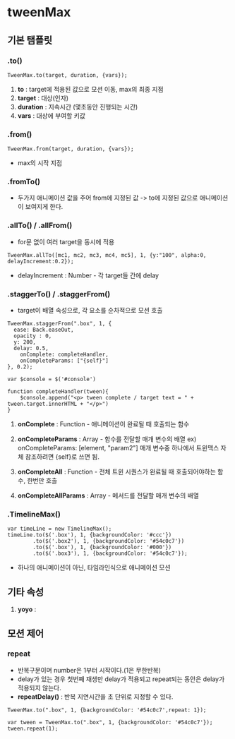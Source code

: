 # tweenMax

[tweenMax link]: https://greensock.com/docs/v2/TweenMax



## 기본 탬플릿

### .to()

```
TweenMax.to(target, duration, {vars});
```
1. **to** : target에 적용된 값으로 모션 이동,  max의 최종 지점
2. **target** : 대상(인자)
3. **duration** : 지속시간 (몇초동안 진행되는 시간)
4. **vars** : 대상에 부여할 키값


### .from()

```
TweenMax.from(target, duration, {vars});
```
- max의 시작 지점


### .fromTo()
- 두가지 애니메이션 값을 주어 from에 지정된 값 -> to에 지정된 값으로 애니메이션이 보여지게 한다.


### .allTo() / .allFrom()
- for문 없이 여러 target을 동시에 적용

```
TweenMax.allTo([mc1, mc2, mc3, mc4, mc5], 1, {y:"100", alpha:0, delayIncrement:0.2});
```
- delayIncrement : Number - 각 target들 간에 delay


### .staggerTo() / .staggerFrom()
- target이 배열 속성으로, 각 요소를 순차적으로 모션 호출

```
TweenMax.staggerFrom(".box", 1, {
  ease: Back.easeOut,
  opacity : 0,
  y: 200,
  delay: 0.5,
	onComplete: completeHandler, 
	onCompleteParams: ["{self}"]
}, 0.2);

var $console = $('#console')

function completeHandler(tween){
	$console.append("<p> tween complete / target text = " + tween.target.innerHTML + "</p>")
}
```

1. **onComplete** : Function - 애니메이션이 완료될 때 호출되는 함수
2. **onCompleteParams** : Array - 함수를 전달할 매개 변수의 배열
  ex) onCompleteParams: [element, "param2"]
  매개 변수중 하나에서 트윈맥스 자체 참조하려면 {self}로 쓰면 됨.
  
3. **onCompleteAll** : Function - 전체 트윈 시퀀스가 완료될 때 호출되어야하는 함수, 한번만 호출
4. **onCompleteAllParams** : Array - 메서드를 전달할 매개 변수의 배열


### .TimelineMax()

```
var timeLine = new TimelineMax(); 
timeLine.to($('.box'), 1, {backgroundColor: '#ccc'}) 
        .to($('.box2'), 1, {backgroundColor: '#54c0c7'}) 
        .to($('.box'), 1, {backgroundColor: '#000'}) 
        .to($('.box3'), 1, {backgroundColor: '#54c0c7'});
```
- 하나의 애니메이션이 아닌, 타임라인식으로 애니메이션 모션 


## 기타 속성

1. **yoyo** : 



## 모션 제어


### repeat

- 반복구문이며 number은 1부터 시작이다.(1은 무한반복)
- delay가 있는 경우 첫번째 재생만 delay가 적용되고 repeat되는 동안은 delay가 적용되지 않는다.
- **repeatDelay()** : 반복 지연시간을 초 단위로 지정할 수 있다.

```
TweenMax.to(".box", 1, {backgroundColor: '#54c0c7',repeat: 1});

var tween = TweenMax.to(".box", 1, {backgroundColor: '#54c0c7'});
tween.repeat(1);
```





